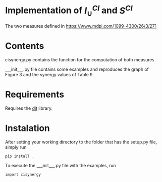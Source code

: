 # Implementation of $I_\cup^{CI}$ and $S^{CI}$

The two measures defined in https://www.mdpi.com/1099-4300/26/3/271

# Contents

cisynergy.py contains the function for the computation of both measures.

\_\_\_init\_\_\_.py file contains some examples and reproduces the graph of Figure 3 and the synergy values of Table 9.

# Requirements

Requires the [dit](https://github.com/dit/dit) library.

# Instalation

After setting your working directory to the folder that has the setup.py file, simply run
```
pip install .
```
To execute the \_\_\_init\_\_\_.py file with the examples, run
```
import cisynergy
```
